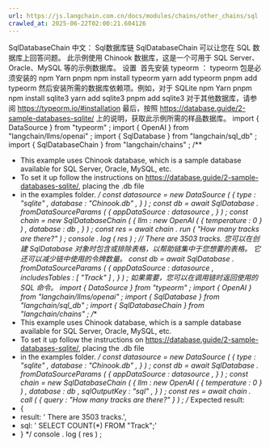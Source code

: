 ```yaml
---
url: https://js.langchain.com.cn/docs/modules/chains/other_chains/sql
crawled_at: 2025-06-22T02:00:21.604126
---
```


SqlDatabaseChain
中文：
Sql数据库链
SqlDatabaseChain
可以让您在 SQL 数据库上回答问题。
此示例使用 Chinook 数据库，这是一个可用于 SQL Server、Oracle、MySQL 等的示例数据库。
设置
​
首先安装
typeorm
：
typeorm
包是必须安装的
npm
Yarn
pnpm
npm
install
typeorm
yarn
add
typeorm
pnpm
add
typeorm
然后安装所需的数据库依赖项。例如，对于 SQLite
npm
Yarn
pnpm
npm
install
sqlite3
yarn
add
sqlite3
pnpm
add
sqlite3
对于其他数据库，请参阅
https://typeorm.io/#installation
最后，按照
https://database.guide/2-sample-databases-sqlite/
上的说明，获取此示例所需的样品数据库。
import
{
DataSource
}
from
"typeorm"
;
import
{
OpenAI
}
from
"langchain/llms/openai"
;
import
{
SqlDatabase
}
from
"langchain/sql_db"
;
import
{
SqlDatabaseChain
}
from
"langchain/chains"
;
/**
* This example uses Chinook database, which is a sample database available for SQL Server, Oracle, MySQL, etc.
* To set it up follow the instructions on https://database.guide/2-sample-databases-sqlite/, placing the .db file
* in the examples folder.
*/
const
datasource
=
new
DataSource
(
{
type
:
"sqlite"
,
database
:
"Chinook.db"
,
}
)
;
const
db
=
await
SqlDatabase
.
fromDataSourceParams
(
{
appDataSource
:
datasource
,
}
)
;
const
chain
=
new
SqlDatabaseChain
(
{
llm
:
new
OpenAI
(
{
temperature
:
0
}
)
,
database
:
db
,
}
)
;
const
res
=
await
chain
.
run
(
"How many tracks are there?"
)
;
console
.
log
(
res
)
;
// There are 3503 tracks.
您可以在创建
SqlDatabase
对象时包含或排除表格，以帮助链集中于您想要的表格。
它还可以减少链中使用的令牌数量。
const
db
=
await
SqlDatabase
.
fromDataSourceParams
(
{
appDataSource
:
datasource
,
includesTables
:
[
"Track"
]
,
}
)
;
如果需要，您可以在调用链时返回使用的 SQL 命令。
import
{
DataSource
}
from
"typeorm"
;
import
{
OpenAI
}
from
"langchain/llms/openai"
;
import
{
SqlDatabase
}
from
"langchain/sql_db"
;
import
{
SqlDatabaseChain
}
from
"langchain/chains"
;
/**
* This example uses Chinook database, which is a sample database available for SQL Server, Oracle, MySQL, etc.
* To set it up follow the instructions on https://database.guide/2-sample-databases-sqlite/, placing the .db file
* in the examples folder.
*/
const
datasource
=
new
DataSource
(
{
type
:
"sqlite"
,
database
:
"Chinook.db"
,
}
)
;
const
db
=
await
SqlDatabase
.
fromDataSourceParams
(
{
appDataSource
:
datasource
,
}
)
;
const
chain
=
new
SqlDatabaseChain
(
{
llm
:
new
OpenAI
(
{
temperature
:
0
}
)
,
database
:
db
,
sqlOutputKey
:
"sql"
,
}
)
;
const
res
=
await
chain
.
call
(
{
query
:
"How many tracks are there?"
}
)
;
/* Expected result:
* {
*   result: ' There are 3503 tracks.',
*   sql: ' SELECT COUNT(*) FROM "Track";'
* }
*/
console
.
log
(
res
)
;